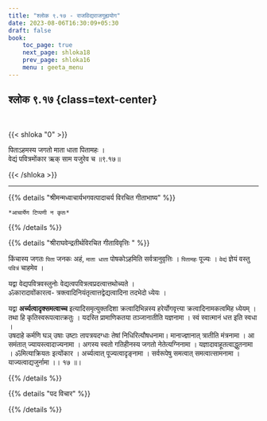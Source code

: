 ```yaml
---
title: "श्लोक ९.१७ - राजविद्यराजगुह्ययोग"
date: 2023-08-06T16:30:09+05:30
draft: false
book:
    toc_page: true
    next_page: shloka18
    prev_page: shloka16
    menu : geeta_menu
---
```




## श्लोक ९.१७ {class=text-center}

<br/>

{{< shloka  "0"  >}}

पिताऽहमस्य जगतो माता धाता पितामहः ।   
वेद्यं पवित्रमोंकार ऋक् साम यजुरेव च ॥९.१७॥

{{< /shloka >}}

---


{{% details "श्रीमन्मध्वाचार्यभगवत्पादाचर्य विरचित  गीताभाष्य" %}}

` *आचार्येण टिप्पणी न कृतः* `

{{% /details %}}



{{% details "श्रीराघवेन्द्रतीर्थविरचित गीताविवृत्तिः " %}}

किंचास्य जगतः `पिता` जनकः अहं, `माता धाता` 
पोषकोऽहमिति सर्वत्रानुवृत्तिः । `पितामहः` पूज्यः । 
`वेद्यं` ज्ञेयं वस्तु `पवित्रं` चाहमेव ।   

यद्वा वेद्यपवित्रवस्लुनोः 
वेद्यत्वपवित्रत्वप्रदत्वात्तथोच्यते ।  
ॐकारादावोंकारत्व- त्रक्त्वादिनियंतृत्वात्तद्वेद्यत्वादिना 
तदभेदो ध्येयः ।   

यद्वा **अर्च्यत्वादृक्समत्वाच्च** इत्यादिसमृत्युक्तदिशा 
क्रत्वादिभिन्नस्य हरेर्योगवृत्त्या
क्रत्वादिनामकत्वमिह ध्येयम्‌ । तथा हि 
कृतिस्वरूपत्वात्क्रतुः । यदस्ति
प्रामाणिकतया तञ्जानातीति यज्ञनामा । 
स्वं स्वात्मानं धत्त इति स्वधा ।   
उषदाहे कर्मणि घञ् उषाः उष्टाः तापत्रयदग्धाः तेषां 
निधिरित्यौषधनामा।
मानाज्ज्ञानात् त्रातीति मंत्रनामा । 
आ समंतात् ज्यायस्त्वादाज्यनामा । 
अगस्य स्वतो गतिहीनस्य जगतो नेतेत्यग्निनामा । 
यज्ञादावाहूतत्वाद्धुतनामा ।
ॐमित्याक्रियतः  इत्योंकार । 
अर्च्यत्वात् पूज्यत्वादृङ्नामा । सर्वरूपेषु समत्वात् 
समत्वात्सामनामा । याज्यत्वाद्यजुर्नामा ।। १७ ॥।

{{% /details %}}



{{% details "पद विचार" %}}


{{% /details %}}
